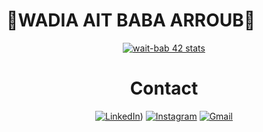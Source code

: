 # 🌟WADIA AIT BABA ARROUB🌟

<div align="center">

<a href="https://github.com/oakoudad/badge42"><img src="https://badge.mediaplus.ma/darkgray/wait-bab" alt="wait-bab 42 stats" /></a>

# Contact

[![LinkedIn](https://img.shields.io/badge/linkedin-%230077B5.svg?style=for-the-badge&logo=linkedin&logoColor=white)](https://www.linkedin.com/in/wadia-ait-baba-arroub-b10230218/))
[![Instagram](https://img.shields.io/badge/Instagram-%23E4405F.svg?style=for-the-badge&logo=Instagram&logoColor=white)](https://www.instagram.com/wadia.edit/)
[![Gmail](https://img.shields.io/badge/Gmail-D14836?style=for-the-badge&logo=gmail&logoColor=white)](mailto:wadiaaitbabaarroub@gmail.com)

</div>
